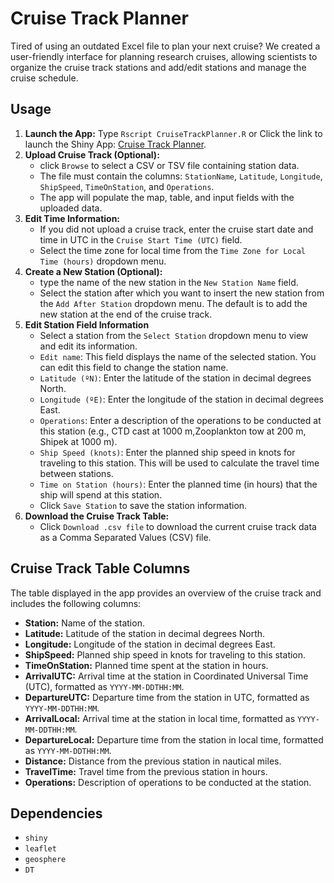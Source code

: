 # Cruise Track Planner

Tired of using an outdated Excel file to plan your next cruise? We created a user-friendly interface for planning research cruises, allowing scientists to organize the cruise track stations and add/edit stations and manage the cruise schedule. 

## Usage

1. **Launch the App:** Type `Rscript CruiseTrackPlanner.R` or Click the link to launch the Shiny App:
[Cruise Track Planner](http://seaflow.shinyapps.io/cruisetrackplanner).
2. **Upload Cruise Track (Optional):** 
    -   click `Browse` to select a CSV or TSV file containing station data.
    -   The file must contain the columns: `StationName`, `Latitude`, `Longitude`, `ShipSpeed`, `TimeOnStation`, and `Operations`.
    -   The app will populate the map, table, and input fields with the uploaded data.
3.  **Edit Time Information:**
    -   If you did not upload a cruise track, enter the cruise start date and time in UTC in the `Cruise Start Time (UTC)` field.
    -   Select the time zone for local time from the `Time Zone for Local Time (hours)` dropdown menu.
4.  **Create a New Station (Optional):**
    -   type the name of the new station in the `New Station Name` field.
    -   Select the station after which you want to insert the new station from the `Add After Station` dropdown menu. The default is to add the new station at the end of the cruise track.
5. **Edit Station Field Information**
    -  Select a station from the `Select Station` dropdown menu to view and edit its information.
    - `Edit name`: This field displays the name of the selected station. You can edit this field to change the station name.
    - `Latitude (ºN)`: Enter the latitude of the station in decimal degrees North.
    - `Longitude (ºE)`: Enter the longitude of the station in decimal degrees East.
    - `Operations`: Enter a description of the operations to be conducted at this station (e.g., CTD cast at 1000 m,Zooplankton tow at 200 m, Shipek at 1000 m).
    - `Ship Speed (knots)`: Enter the planned ship speed in knots for traveling to this station. This will be used to calculate the travel time between stations.
    - `Time on Station (hours)`: Enter the planned time (in hours) that the ship will spend at this station.
    - Click `Save Station` to save the station information.
6. **Download the Cruise Track Table:**
    - Click `Download .csv file` to download the current cruise track data as a Comma Separated Values (CSV) file.


## Cruise Track Table Columns

The table displayed in the app provides an overview of the cruise track and includes the following columns:

*   **Station:** Name of the station.
*   **Latitude:** Latitude of the station in decimal degrees North.
*   **Longitude:** Longitude of the station in decimal degrees East.
*   **ShipSpeed:** Planned ship speed in knots for traveling to this station.
*   **TimeOnStation:** Planned time spent at the station in hours.
*   **ArrivalUTC:** Arrival time at the station in Coordinated Universal Time (UTC), formatted as `YYYY-MM-DDTHH:MM`.
*   **DepartureUTC:** Departure time from the station in UTC, formatted as `YYYY-MM-DDTHH:MM`.
*   **ArrivalLocal:** Arrival time at the station in local time, formatted as `YYYY-MM-DDTHH:MM`.
*   **DepartureLocal:** Departure time from the station in local time, formatted as `YYYY-MM-DDTHH:MM`.
*   **Distance:** Distance from the previous station in nautical miles.
*   **TravelTime:** Travel time from the previous station in hours.
*   **Operations:** Description of operations to be conducted at the station.

## Dependencies

- `shiny`
- `leaflet`
- `geosphere`
- `DT`
